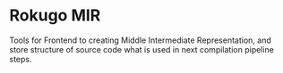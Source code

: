 # Rokugo MIR
Tools for Frontend to creating Middle Intermediate Representation, and store structure of source code what is used in next compilation pipeline steps.
